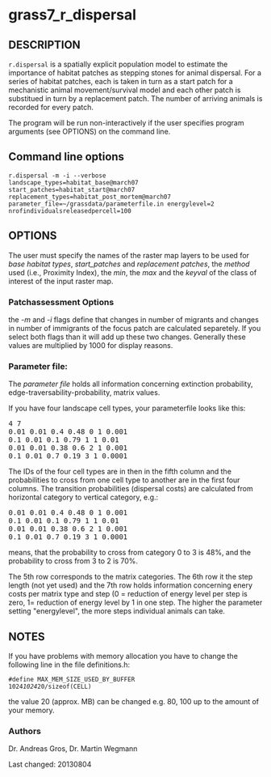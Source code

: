 # grass7_r_dispersal

## DESCRIPTION

<code>r.dispersal</code> is a spatially explicit population model to estimate 
the importance of habitat patches as stepping stones for animal dispersal. 
For a series of habitat patches, each is taken in turn as a start patch for 
a mechanistic animal movement/survival model and each other patch is 
substitued in turn by a replacement patch. The number of
arriving animals is recorded for every patch.


The program will be run non-interactively if the user
specifies program arguments (see OPTIONS) on the command
line.  

## Command line options
<code>r.dispersal -m -i --verbose landscape_types=habitat_base@march07 start_patches=habitat_start@march07 replacement_types=habitat_post_mortem@march07 parameter_file=~/grassdata/parameterfile.in energylevel=2 nrofindividualsreleasedpercell=100</code>

## OPTIONS
The user must specify the names of the raster map layers to
be used for *base habitat types*, *start_patches* and *replacement patches*, 
the *method* used (i.e., Proximity Index), the *min*, the *max* and the *keyval* 
of the class of interest of the input raster map.


### Patchassessment Options

the *-m* and *-i* flags define that changes in number of migrants and changes in number of immigrants of the focus patch are calculated separetely. If you select both flags than it will add up these two changes.
Generally these values are multiplied by 1000 for display reasons.

### Parameter file:
The *parameter file* holds all information concerning extinction probability, edge-traversability-probability, matrix values. 

If you have four landscape cell types, your parameterfile looks like this:

<pre>
4 7
0.01 0.01 0.4 0.48 0 1 0.001
0.1 0.01 0.1 0.79 1 1 0.01
0.01 0.01 0.38 0.6 2 1 0.001
0.1 0.01 0.7 0.19 3 1 0.0001
</pre>

The IDs of the four cell types are in then in the fifth column and the probabilities to cross from one cell type to another are in the first four columns. 
The transition probabilities (dispersal costs) are calculated from horizontal category to vertical category, e.g.:

<pre>
0.01 0.01 0.4 0.48 0 1 0.001
0.1 0.01 0.1 0.79 1 1 0.01
0.01 0.01 0.38 0.6 2 1 0.001
0.1 0.01 0.7 0.19 3 1 0.0001
</pre>
means, that the probability to cross from category 0 to 3 is 48%, and the probability to cross from 3 to 2 is 70%.

The 5th row corresponds to the matrix categories. The 6th row it the step length (not yet used) and the 7th row holds information concerning enery costs per matrix type and step (0 = reduction of energy level per step is zero, 1= reduction of energy level by 1 in one step. The higher the parameter setting "energylevel", the more steps individual animals can take.

## NOTES

If you have problems with memory allocation you have to change 
the following line in the file definitions.h:

<code>#define MAX_MEM_SIZE_USED_BY_BUFFER 1024*1024*20/sizeof(CELL)</code>

the value 20 (approx. MB) can be changed e.g. 80, 100 up to the amount of your memory.

### Authors

Dr. Andreas Gros, Dr. Martin Wegmann

Last changed: 20130804
